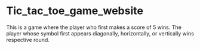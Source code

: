 # Tic_tac_toe_game_website
This is a game where the player who first makes a score of 5 wins. The player whose symbol first appears diagonally, horizontally, or vertically wins respective round.
